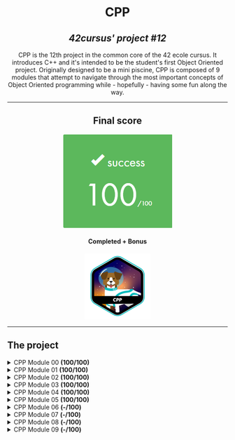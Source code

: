 <h1 align=center>
	<b>CPP</b>
</h1>

<h2 align=center>
	 <i>42cursus' project #12</i>
</h2>

<p align=center>
CPP is the 12th project in the common core of the 42 ecole cursus. It introduces C++ and it's intended to be the student's first Object Oriented project.
Originally designed to be a mini piscine, CPP is composed of 9 modules that attempt to navigate through the most important concepts of Object Oriented programming while - hopefully - having some fun along the way.
</p>

---

<div align=center>
<h2>
	Final score
</h2>

<img src="https://github.com/caroldaniel/caroldaniel-utils/blob/7dca4fee4635e8f4172fc37bc126493db5d1dcd3/cpp_grade.PNG" alt="cado-car's 42Project Score"/>
<h4>Completed + Bonus</h4>
<img src="https://github.com/caroldaniel/caroldaniel-utils/blob/7dca4fee4635e8f4172fc37bc126493db5d1dcd3/cppe.png" alt="cado-car's 42Project Badge"/>
</div>

---

<h2>
The project
</h2>

<details>
	<summary>CPP Module 00 <b>(100/100)</b></summary>
	<p>The first Module of CPP works like every loving, carefull father when he first teaches his child how to swim: by promptly throwing them into the pool, no lifevest in sight. Pray there are no sharks in sight!</p>
	<p>Check the documentation page on this repo's wiki on <a href="https://github.com/caroldaniel/42sp-cursus-cpp/wiki/What-you-must-know-to-start-CPP">What you need to know to start CPP</a> </p>	
</details>

<details>
	<summary>CPP Module 01 <b>(100/100)</b></summary>
	<p>The second module talks extensively about pointers, references and everything else you've already learned in C but seemed to have completely erased from your memory.</p>
	<p>Check the documentation page on this repo's wiki on <a href="https://github.com/caroldaniel/42sp-cursus-cpp/wiki/Memory-Allocation">Memory Allocation in C++</a> </p>	
</details>

<details>
	<summary>CPP Module 02 <b>(100/100)</b></summary>
	<p>The third module is the begining of understanding what C++ is, and getting ourselves closer to the syntax, and lexical and analytical perks of it.</p>
	<p>Check the documentation page on this repo's wiki on <a href="https://github.com/caroldaniel/42sp-cursus-cpp/wiki/The-Orthodox-Canonical-Form">The Orthodox Canonical Form</a> </p>	
</details>

<details>
	<summary>CPP Module 03 <b>(100/100)</b></summary>
	<p>The fourth module is all about inheritance and all of its challenges and perks.</p>
	<p>Check the documentation page on this repo's wiki on <a href="https://github.com/caroldaniel/42sp-cursus-cpp/wiki/Inheritance-in-CPP">Inheritance in C++</a> </p>
</details>

<details>
	<summary>CPP Module 04 <b>(100/100)</b></summary>
	<p>The fifth module takes a deeper dive into polymorphism, abstract classes and interfaces</p>
	<p>Check the documentation page on this repo's wiki on <a href="https://github.com/caroldaniel/42sp-cursus-cpp/wiki/Polymorphism-in-CPP">Polymorphism in C++</a> </p>
</details>

<details>
	<summary>CPP Module 05 <b>(100/100)</b></summary>
	<p>We're now officially closer to the end than at the beggining of our CPP journey. Now, we're diving deeper into error handling, exceptions and subclasses</p>
	<p>Check the documentation page on this repo's wiki on <a href="https://github.com/caroldaniel/42sp-cursus-cpp/wiki/Exceptions-in-CPP">Exceptions in C++</a> </p>
</details>

<details>
	<summary>CPP Module 06 <b>(-/100)</b></summary>
	<p>Now things start to get a little bit tense. The lists might be getting shorter, but do not be fooled!</p>
	<p>We're gonna be focusing on type casting, and a whole lot of thinking in a not-so-new low-level mentality. Keep going though, 'cause you're almost there. </p>
	<p>Check the documentation page on this repo's wiki on <a href="https://github.com/caroldaniel/42sp-cursus-cpp/wiki/Type-Casting-in-CPP">Type Casting in C++</a> </p>
</details>

<details>
	<summary>CPP Module 07 <b>(-/100)</b></summary>
	<p>Let's talk about templates! A simple, yet so powerfull tool</p>
	<p>Check the documentation page on this repo's wiki on <a href="https://github.com/caroldaniel/42sp-cursus-cpp/wiki/Templates-in-CPP">Templates in C++</a> </p>
</details>

<details>
	<summary>CPP Module 08 <b>(-/100)</b></summary>
	<p>Now we've finally reached containers! This module might look like a lot (and it is!) but it certainly takes your C++ knowledge to a whole new level.</p>
	<p>Check the documentation page on this repo's wiki on <a href="https://github.com/caroldaniel/42sp-cursus-cpp/wiki/The-Standard-Library-in-CPP">The Standard Library in C++</a> </p>
</details>

<details>
	<summary>CPP Module 09 <b>(-/100)</b></summary>
	<p>This is the big, cathartic moment we've all been waiting for. There's nothing particularly new about this list, except it's really freaking hard from the get go. The three exercises here are supposed to be fully functional programs, with very defined scopes. Let's dive into them one by one: this time, there's no use for a single wiki page, so I'm gonna do it differently: three README files, one in each of it's respective list's repositories.</p>
	<p>Check the <a href="https://github.com/caroldaniel/42sp-cursus-cpp/tree/main/cpp_module_09/ex00">ex00 page</a> for more info on the Bitcoin Exchange problem.</p>
	<p>Check the <a href="https://github.com/caroldaniel/42sp-cursus-cpp/tree/main/cpp_module_09/ex01">ex01 page</a> for more info on the Reverse Polish Notation problem.</p>
	<p>Check the <a href="https://github.com/caroldaniel/42sp-cursus-cpp/tree/main/cpp_module_09/ex02">ex02 page</a> for more info on the PmergeMe problem.</p>
</details>
